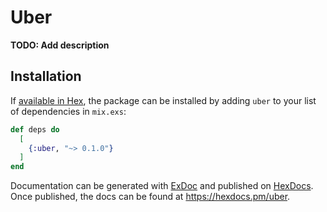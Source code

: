# Uber

**TODO: Add description**

## Installation

If [available in Hex](https://hex.pm/docs/publish), the package can be installed
by adding `uber` to your list of dependencies in `mix.exs`:

```elixir
def deps do
  [
    {:uber, "~> 0.1.0"}
  ]
end
```

Documentation can be generated with [ExDoc](https://github.com/elixir-lang/ex_doc)
and published on [HexDocs](https://hexdocs.pm). Once published, the docs can
be found at <https://hexdocs.pm/uber>.

